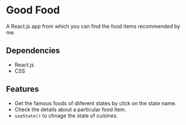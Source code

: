 # Good Food
A React.js app from which you can find the food items recommended by me.

## Dependencies
* React.js
* CSS

## Features
* Get the famous foods of diiferent states by click on the state name.
* Check the details about a particular food item.
* `useState()` to chnage the state of cuisines.